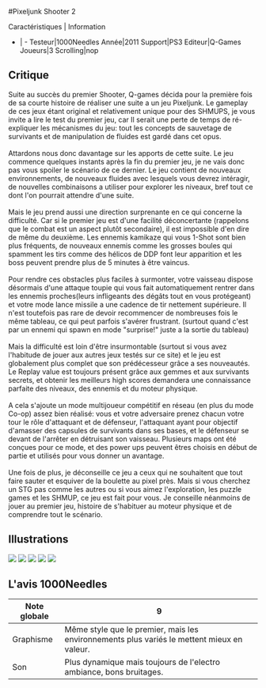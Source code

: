 #Pixeljunk Shooter 2

Caractéristiques | Information
- | -
Testeur|1000Needles
Année|2011
Support|PS3
Editeur|Q-Games
Joueurs|3
Scrolling|nop

## Critique
Suite au succès du premier Shooter, Q-games décida pour la première fois de sa courte histoire de réaliser une suite a un jeu Pixeljunk. Le gameplay de ces jeux étant original et relativement unique pour des SHMUPS, je vous invite a lire le test du premier jeu, car Il serait une perte de temps de ré-expliquer les mécanismes du jeu: tout les concepts de sauvetage de survivants et de manipulation de fluides est gardé dans cet opus.<br/><br/>Attardons nous donc davantage sur les apports de cette suite. Le jeu commence quelques instants après la fin du premier jeu, je ne vais donc pas vous spoiler le scénario de ce dernier. Le jeu contient de nouveaux environnements, de nouveaux fluides avec lesquels vous devrez intéragir, de nouvelles combinaisons a utiliser pour explorer les niveaux, bref tout ce dont l'on pourrait attendre d'une suite.<br/><br/>Mais le jeu prend aussi une direction surprenante en ce qui concerne la difficulté. Car si le premier jeu est d'une facilité déconcertante (rappelons que le combat est un aspect plutôt secondaire), il est impossible d'en dire de même du deuxième. Les ennemis kamikaze qui vous 1-Shot sont bien plus fréquents, de nouveaux ennemis comme les grosses boules qui spamment les tirs comme des hélicos de DDP font leur apparition et les boss peuvent prendre plus de 5 minutes à être vaincus.<br/><br/>Pour rendre ces obstacles plus faciles à surmonter, votre vaisseau dispose désormais d'une attaque toupie qui vous fait automatiquement rentrer dans les ennemis proches(leurs infligeants des dégâts tout en vous protégeant) et votre mode lance missile a une cadence de tir nettement supérieure. Il n'est toutefois pas rare de devoir recommencer de nombreuses fois le même tableau, ce qui peut parfois s'avérer frustrant. (surtout quand c'est par un ennemi qui spawn en mode "surprise!" juste a la sortie du tableau)<br/><br/>Mais la difficulté est loin d'être insurmontable (surtout si vous avez l'habitude de jouer aux autres jeux testés sur ce site) et le jeu est globalement plus complet que son prédécesseur grâce a ses nouveautés. Le Replay value est toujours présent grâce aux gemmes et aux survivants secrets, et obtenir les meilleurs high scores demandera une connaissance parfaite des niveaux, des ennemis et du moteur physique.<br/><br/>A cela s'ajoute un mode multijoueur compétitif en réseau (en plus du mode Co-op) assez bien réalisé: vous et votre adversaire prenez chacun votre tour le rôle d'attaquant et de défenseur, l'attaquant ayant pour objectif d'amasser des capsules de survivants dans ses bases, et le défenseur se devant de l'arrêter en détruisant son vaisseau. Plusieurs maps ont été conçues pour ce mode, et des power ups peuvent êtres choisis en début de partie et utilisés pour vous donner un avantage.<br/><br/>Une fois de plus, je déconseille ce jeu a ceux qui ne souhaitent que tout faire sauter et esquiver de la boulette au pixel près. Mais si vous cherchez un STG pas comme les autres ou si vous aimez l'exploration, les puzzle games et les SHMUP, ce jeu est fait pour vous. Je conseille néanmoins de jouer au premier jeu, histoire de s'habituer au moteur physique et de comprendre tout le scénario.

## Illustrations
![](http://www.shmup.com/images/thumbs/img_fiche_1_1533.jpg)
![](http://www.shmup.com/images/thumbs/img_fiche_2_1533.jpg)
![](http://www.shmup.com/images/thumbs/img_fiche_3_1533.jpg)
![](http://www.shmup.com/images/thumbs/img_fiche_4_1533.jpg)
![](http://www.shmup.com/images/thumbs/img_fiche_5_1533.jpg)

## L'avis 1000Needles
Note globale|9
-|-
Graphisme|Même style que le premier, mais les environnements plus variés le mettent mieux en valeur.
Son|Plus dynamique mais toujours de l'electro ambiance, bons bruitages.
